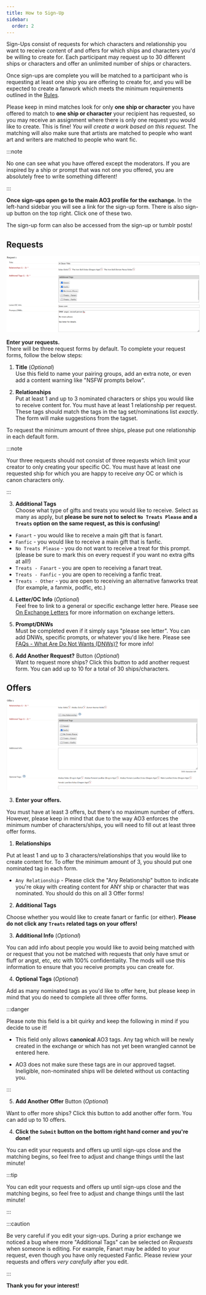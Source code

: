 ```yaml
---
title: How to Sign-Up
sidebar:
  order: 2
---
```


Sign-Ups consist of requests for which characters and relationship you want to
receive content of and offers for which ships and characters you'd be willing to
create for. Each participant may request up to 30 different ships or characters
and offer an unlimited number of ships or characters.

Once sign-ups are complete you will be matched to a participant who is
requesting at least one ship you are offering to create for, and you will be
expected to create a fanwork which meets the minimum requirements outlined in
the [Rules](/info/rules/#rules).

Please keep in mind matches look for only **one ship or character** you have
offered to match to **one ship or character** your recipient has requested, so
you may receive an assignment where there is only one request you would like to
create. This is fine! _You will create a work based on this request._ The
matching will also make sure that artists are matched to people who want art and
writers are matched to people who want fic.

:::note

No one can see what you have offered except the moderators. If you are inspired
by a ship or prompt that was not one you offered, you are absolutely free to
write something different!

:::

**Once sign-ups open go to the main AO3 profile for the exchange.** In the
left-hand sidebar you will see a link for the sign-up form. There is also
sign-up button on the top right. Click one of these two.

The sign-up form can also be accessed from the sign-up or tumblr posts!

## Requests

![Request Example](../../../assets/images/request.png)

**Enter your requests.**<br /> There will be three request forms by default. To
complete your request forms, follow the below steps:

1.  **Title** (_Optional_)<br /> Use this field to name your pairing groups, add
    an extra note, or even add a content warning like "NSFW prompts below".

2.  **Relationships**<br /> Put at least 1 and up to 3 nominated characters or
    ships you would like to receive content for. You must have at least 1
    relationship per request. These tags should match the tags in the tag
    set/nominations list _exactly_. The form will make suggestions from the
    tagset.

To request the minimum amount of three ships, please put one relationship in
each default form.

:::note

Your three requests should not consist of three requests which limit your
creator to only creating your specific OC. You must have at least one requested
ship for which you are happy to receive _any_ OC or which is canon characters
only.

:::

3.  **Additional Tags**<br /> Choose what type of gifts and treats you would
    like to receive. Select as many as apply, but **please be sure not to select
    `No Treats Please` and a `Treats` option on the same request, as this is
    confusing!**

- `Fanart` - you would like to receive a main gift that is fanart.
- `Fanfic` - you would like to receive a main gift that is fanfic.
- `No Treats Please` - you do not want to receive a treat for this prompt.
  (please be sure to mark this on every request if you want no extra gifts at
  all!)
- `Treats - Fanart` - you are open to receiving a fanart treat.
- `Treats - Fanfic` - you are open to receiving a fanfic treat.
- `Treats - Other` - you are open to receiving an alternative fanworks treat
  (for example, a fanmix, podfic, etc.)

4.  **Letter/OC Info** (_Optional_)<br /> Feel free to link to a general or
    specific exchange letter here. Please see
    [On Exchange Letters](/tutorials/letters) for more information on exchange
    letters.

5.  **Prompt/DNWs**<br />Must be completed even if it simply says "please see
    letter". You can add DNWs, specific prompts, or whatever you'd like here.
    Please see
    [FAQs - What Are Do Not Wants (DNWs)?](/info/faqs/#what-are-do-not-wants-dnws)
    for more info!

6.  **Add Another Request?** Button (_Optional_)<br /> Want to request more
    ships? Click this button to add another request form. You can add up to 10
    for a total of 30 ships/characters.

## Offers

![Offers Example](../../../assets/images/offer.png)

3.  **Enter your offers.**

You must have at least 3 offers, but there's no maximum number of offers.
However, please keep in mind that due to the way AO3 enforces the minimum number
of characters/ships, you will need to fill out at least three offer forms.

1.  **Relationships**

Put at least 1 and up to 3 characters/relationships that you would like to
create content for. To offer the minimum amount of 3, you should put one
nominated tag in each form.

- `Any Relationship` - Please click the "Any Relationship" button to indicate
  you're okay with creating content for ANY ship or character that was
  nominated. You should do this on all 3 Offer forms!

2.  **Additional Tags**

Choose whether you would like to create fanart or fanfic (or either). **Please
do not click any `Treats` related tags on your offers!**

3.  **Additional Info** (_Optional_)

You can add info about people you would like to avoid being matched with or
request that you not be matched with requests that only have smut or fluff or
angst, etc, etc with 100% confidentiality. The mods will use this information to
ensure that you receive prompts you can create for.

4.  **Optional Tags** (_Optional_)

Add as many nominated tags as you'd like to offer here, but please keep in mind
that you do need to complete all three offer forms.

:::danger

Please note this field is a bit quirky and keep the following in mind if you
decide to use it!

- This field only allows **canonical** AO3 tags. Any tag which will be newly
  created in the exchange or which has not yet been wrangled cannot be entered
  here.

- AO3 does not make sure these tags are in our approved tagset. Ineligible,
  non-nominated ships will be deleted without us contacting you.

:::

5.  **Add Another Offer** Button (_Optional_)

Want to offer more ships? Click this button to add another offer form. You can
add up to 10 offers.

4.  **Click the `Submit` button on the bottom right hand corner and you're
    done!**

You can edit your requests and offers up until sign-ups close and the matching
begins, so feel free to adjust and change things until the last minute!

:::tip

You can edit your requests and offers up until sign-ups close and the matching
begins, so feel free to adjust and change things until the last minute!

:::

:::caution

Be very careful if you edit your sign-ups. During a prior exchange we noticed a
bug where more "Additional Tags" can be selected on _Requests_ when someone is
editing. For example, Fanart may be added to your request, even though you have
only requested Fanfic. Please review your requests and offers _very carefully_
after you edit.

:::

**Thank you for your interest!**
